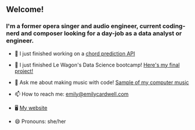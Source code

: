 ## Welcome!

### I'm a former opera singer and audio engineer, current coding-nerd and composer looking for a day-job as a data analyst or engineer.

- 🎤 I just finished working on a [chord prediction API](https://emilycardwell-final-proj-website-app-72u6by.streamlit.app/)

- 🌱 I just finished Le Wagon's Data Science bootcamp! [Here's my final project!](https://github.com/emilycardwell/final-project-cleaning)

- 💬 Ask me about making music with code! [Sample of my computer music](https://soundcloud.com/emilycardwellmusic/en-route)

- 📫 How to reach me: emily@emilycardwell.com

- 🖥 [My website](https://www.emilycardwell.com/)

- 😄 Pronouns: she/her
